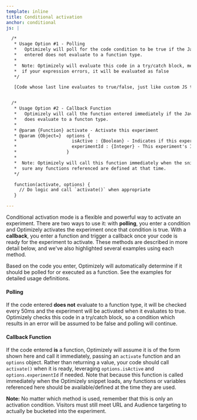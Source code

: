 ```yaml
---
template: inline
title: Conditional activation
anchor: conditional
js: |

  /*
   * Usage Option #1 - Polling
   *   Optimizely will poll for the code condition to be true if the JavaScript
   *   entered does not evaluate to a function type.
   *
   *  Note: Optimizely will evaluate this code in a try/catch block, meaning
   *  if your expression errors, it will be evaluated as false
   */

   [Code whose last line evaluates to true/false, just like custom JS targeting]


  /*
   * Usage Option #2 - Callback Function
   *   Optimizely will call the function entered immediately if the JavaScript entered
   *   does evaluate to a functon type.
   *
   * @param {Function} activate - Activate this experiment
   * @param {Object=}  options {
   *                     isActive : {Boolean} - Indicates if this experiment is active
   *                     experimentId : {Integer} - This experiment's Id
   *                   }
   *
   *  Note: Optimizely will call this function immediately when the snippet loads, so make
   *  sure any functions referenced are defined at that time.
   */

   function(activate, options) {
     // Do logic and call `activate()` when appropriate
   }

---
```


Conditional activation mode is a flexible and powerful way to activate an experiment. There are two ways to use it: with **polling**, you enter a condition and Optimizely activates the experiment once that condition is true. With a **callback**, you enter a function and trigger a callback once your code is ready for the experiment to activate. These methods are described in more detail below, and we've also highlighted several examples using each method.

Based on the code you enter, Optimizely will automatically determine if it should be polled for or executed as a function. See the examples for detailed usage definitions.

#### Polling
If the code entered **does not** evaluate to a function type, it will be checked every 50ms and the experiment will be activated when it evaluates to true. Optimizely checks this code in a try/catch block, so a condition which results in an error will be assumed to be false and polling will continue.

#### Callback Function
If the code entered **is** a function, Optimizely will assume it is of the form shown here and call it immediately, passing an `activate` function and an `options` object. Rather than returning a value, your code should call `activate()` when it is ready, leveraging `options.isActive` and `options.experimentId` if needed. Note that because this function is called immediately when the Optimizely snippet loads, any functions or variables referenced here should be available/defined at the time they are used.

**Note:** No matter which method is used, remember that this is only an activation condition. Visitors must still meet URL and Audience targeting to actually be bucketed into the experiment.
